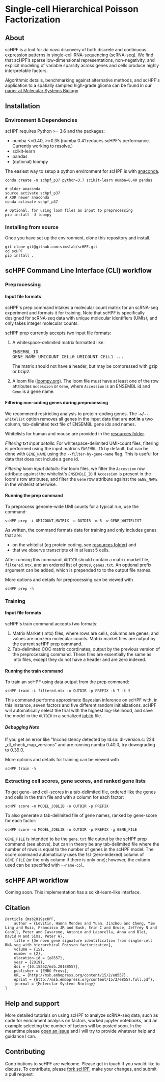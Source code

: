# Single-cell Hierarchical Poisson Factorization

## About
scHPF is a tool for _de novo_ discovery of both discrete and continuous expression patterns in single-cell RNA\-sequencing (scRNA-seq). We find that scHPF’s sparse low-dimensional representations, non-negativity, and explicit modeling of variable sparsity across genes and cells produce highly interpretable factors.

Algorithmic details, benchmarking against alternative methods, and scHPF's application to a spatially sampled high-grade glioma can be found in our [paper at Molecular Systems Biology](http://msb.embopress.org/content/15/2/e8557.full.pdf).

## Installation
### Environment & Dependencies
scHPF requires Python >= 3.6 and the packages:
- numba <=0.40, >=0.35 (numba 0.41 reduces scHPF's performance. Currently working to resolve.)
- scikit-learn
- pandas
- (optional) loompy


The easiest way to setup a python environment for scHPF is with [anaconda](https://www.continuum.io/downloads).
```
conda create -n schpf_p37 python=3.7 scikit-learn numba=0.40 pandas

# older anaconda
source activate schpf_p37
# XOR newer anaconda
conda activate schpf_p37

# Optional, for using loom files as input to preprocessing
pip install -U loompy
```
### Installing from source
Once you have set up the environment, clone this repository and install.
```
git clone git@github.com:simslab/scHPF.git
cd scHPF
pip install .
```

## scHPF Command Line Interface (CLI) workflow
### Preprocessing
#### Input file formats
scHPF's prep command intakes a molecular count matrix for an scRNA-seq experiment and formats it for training. Note that scHPF is specifically designed for scRNA-seq data with unique molecular identifiers (UMIs), and only takes integer molecular counts. 

scHPF prep currently accepts two input file formats:
1. A whitespace-delimited matrix formatted like: <pre>ENSEMBL_ID  GENE_NAME  UMICOUNT_CELL0  UMICOUNT_CELL1 ... </pre> The matrix should not have a header, but may be compressed with gzip or bzip2. 

2. A loom file ([loompy.org](http://loompy.org/)). The loom file must have at least one of the row attributes `Accession` or `Gene`, where `Accession` is an ENSEMBL id and `Gene` is a gene name. 

#### Filtering non-coding genes during preprocessing
We recommend restricting analysis to protein-coding genes. The `-w`/`--whitelist` option removes all genes in the input data that are **not in** a two column, tab-delimited text file of ENSEMBL gene ids and names. 

Whitelists for human and mouse are provided in the [resources folder](https://github.com/simslab/scHPF/tree/rewrite_release/resources).

*Filtering txt input details:* For whitespace-delimited UMI-count files, filtering is performed using the input matrix's `ENSEMBL_ID` by default, but can be done with `GENE_NAME` using the `--filter-by-gene-name` flag. This is useful for data that does not include a gene id. 

*Filtering loom input details:* For loom files, we filter the `Accession` row attribute against the whitelist's `ENSEMBLE_ID` if `Accession` is present in the loom's row attributes, and filter the `Gene` row attribute against the `GENE_NAME` in the whitelist otherwise. 

#### Running the prep command
To preprocess genome-wide UMI counts for a typical run, use the command:
```
scHPF prep -i UMICOUNT_MATRIX -o OUTDIR -m 5 -w GENE_WHITELIST
```
As written, the command formats data for training and only includes genes that are:
- on the whitelist (eg protein coding, see [resources folder](https://github.com/simslab/scHPF/tree/rewrite_release/resources)) and 
- that we observe transcripts of in at least 5 cells. 


After running this command, `OUTDIR` should contain a matrix market file, `filtered.mtx`, and an ordered list of genes, `genes.txt`. An optional prefix argument can be added, which is prepended to to the output file names.

More options and details for preprocessing can be viewed with 
```
scHPF prep -h
```

### Training
#### Input file formats
scHPF's train command accepts two formats:
1. Matrix Market (.mtx) files, where rows are cells, columns are genes, and values are nonzero molecular counts. Matrix market files are output by the current scHPF prep command.
2. Tab-delimited COO matrix coordinates, output by the previous version of the preprocessing command. These files are essentially the same as .mtx files, except they do not have a header and are zero indexed. 

#### Running the train command
To train an scHPF using data output from the prep command:
```
scHPF train -i filtered.mtx -o OUTDIR -p PREFIX -k 7 -t 5
```
This command performs approximate Bayesian inference on scHPF with, in this instance, seven factors and five different random initializations. scHPF will automatically select the trial with the highest log-likelihood, and save the model in the `OUTDIR` in a serialized [joblib](https://scikit-learn.org/stable/modules/model_persistence.html) file. 

##### Debugging Note
If you get an error like "Inconsistency detected by ld.so: dl-version.c: 224: \_dl_check_map_versions" and are running numba 0.40.0, try downgrading to 0.39.0. 

More options and details for training can be viewed with 
```
scHPF train -h
```

### Extracting cell scores, gene scores, and ranked gene lists
To get gene- and cell-scores in a tab-delimited file, ordered like the genes and cells in the train file and with a column for each factor:
```
scHPF score -m MODEL_JOBLIB -o OUTDIR -p PREFIX
```
To also generate a tab-delimited file of gene names, ranked by gene-score for each factor:
```
scHPF score -m MODEL_JOBLIB -o OUTDIR -p PREFIX -g GENE_FILE
```
`GENE_FILE` is intended to be the `gene.txt` file output by the scHPF prep command (see above), but can in theory be any tab-delimited file where the number of rows is equal to the number of genes in the scHPF model. The score command automatically uses the 1st (zero-indexed) column of `GENE_FILE` (or the only column if there is only one); however, the column used can be specified with `--name-col`.


## scHPF API workflow
Coming soon. This implementation has a scikit-learn-like interface.


##  Citation

```
@article {msb2019scHPF,
	author = {Levitin, Hanna Mendes and Yuan, Jinzhou and Cheng, Yim Ling and Ruiz, Francisco JR and Bush, Erin C and Bruce, Jeffrey N and Canoll, Peter and Iavarone, Antonio and Lasorella, Anna and Blei, David M and Sims, Peter A},
	title = {De novo gene signature identification from single-cell RNA-seq with hierarchical Poisson factorization},
	volume = {15},
	number = {2},
	elocation-id = {e8557},
	year = {2019},
	doi = {10.15252/msb.20188557},
	publisher = {EMBO Press},
	URL = {http://msb.embopress.org/content/15/2/e8557},
	eprint = {http://msb.embopress.org/content/15/2/e8557.full.pdf},
	journal = {Molecular Systems Biology}
}
```

## Help and support
More detailed tutorials on using scHPF to analyze scRNA-seq data, such as code for enrichment analysis on factors, worked jupyter notebooks, and an example selecting the number of factors will be posted soon. In the meantime please [open an issue](https://github.com/simslab/scHPF/issues/new) and I will try to provide whatever help and guidance I can.

## Contributing
Contributions to scHPF are welcome. Please get in touch if you would like to discuss. To contribute, please [fork scHPF](https://github.com/simslab/scHPF/issues#fork-destination-box), make your changes, and submit a pull request.

